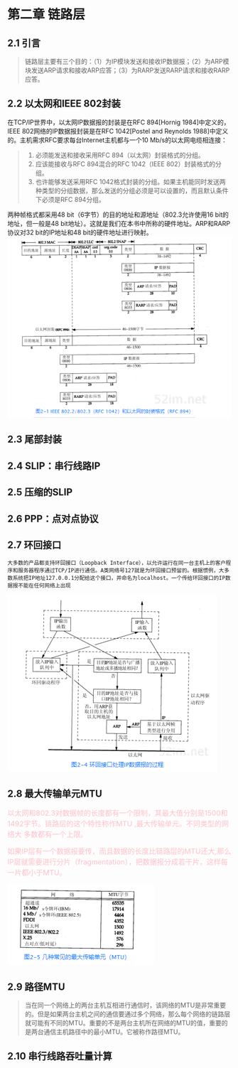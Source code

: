 # 第二章 链路层
## 2.1 引言
> 链路层主要有三个目的：（1）为IP模块发送和接收IP数据报；（2）为ARP模块发送ARP请求和接收ARP应答；（3）为RARP发送RARP请求和接收RARP应答。
## 2.2 以太网和IEEE 802封装
在TCP/IP世界中，以太网IP数据报的封装是在RFC 894[Hornig 1984]中定义的，IEEE 802网络的IP数据报封装是在RFC 1042[Postel and Reynolds 1988]中定义的。主机需求RFC要求每台Internet主机都与一个10 Mb/s的以太网电缆相连接：
>1. 必须能发送和接收采用RFC 894（以太网）封装格式的分组。
>2. 应该能接收与RFC 894混合的RFC 1042（IEEE 802）封装格式的分组。
>3. 也许能够发送采用RFC 1042格式封装的分组。如果主机能同时发送两种类型的分组数据，那么发送的分组必须是可以设置的，而且默认条件下必须是RFC 894分组。

两种帧格式都采用48 bit（6字节）的目的地址和源地址（802.3允许使用16 bit的地址，但一般是48 bit地址）。这就是我们在本书中所称的硬件地址。ARP和RARP协议对32 bit的IP地址和48 bit的硬件地址进行映射。
<img src="以太网帧格式封装.png"></img>

## 2.3 尾部封装
## 2.4 SLIP：串行线路IP
## 2.5 压缩的SLIP
## 2.6 PPP：点对点协议
## 2.7 环回接口
```
大多数的产品都支持环回接口（Loopback Interface），以允许运行在同一台主机上的客户程序和服务器程序通过TCP/IP进行通信。A类网络号127就是为环回接口预留的。根据惯例，大多数系统把IP地址127.0.0.1分配给这个接口，并命名为localhost。一个传给环回接口的IP数据报不能在任何网络上出现
```
<img src="环回接口.png"></img>

## 2.8 最大传输单元MTU
<font color=pink size=3>
以太网和802.3对数据帧的长度都有一个限制，其最大值分别是1500和1492字节。链路层的这个特性称作MTU ,最大传输单元。不同类型的网络大 多数都有一个上限。

如果IP层有一个数据报要传，而且数据的长度比链路层的MTU还大,那么IP层就需要进行分片（fragmentation），把数据报分成若干片，这样每一片都小于MTU。
</font>

![avatar](MTU.png)
## 2.9 路径MTU
> 当在同一个网络上的两台主机互相进行通信时，该网络的MTU是非常重要的。但是如果两台主机之间的通信要通过多个网络，那么每个网络的链路层就可能有不同的MTU。重要的不是两台主机所在网络的MTU的值，重要的是两台通信主机路径中的最小MTU。它被称作路径MTU。
## 2.10 串行线路吞吐量计算